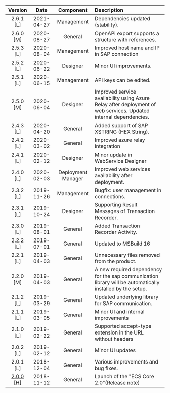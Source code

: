 |Version|Date    |Component   |Description|
|:-----:|:------:|:----------:|:----------|
|2.6.1 [L]|2021-04-27|Management|Dependencies updated (stability).|
|2.6.0 [M]|2020-08-27|General|OpenAPI export supports a structure with references.|
|2.5.3 [L]|2020-08-04|Management|Improved host name and IP in SAP connection|
|2.5.2 [L]|2020-06-22|Designer|Minor UI improvements.|
|2.5.1 [L]|2020-06-15|Management|API keys can be edited.|
|2.5.0 [M]|2020-06-04|Designer|Improved service availability using Azure Relay after deployment of web services. Updated internal dependencies.|
|2.4.3 [L]|2020-04-20|General|Added support of SAP XSTRING (HEX String).|
|2.4.2 [L]|2020-03-02|General|Improved azure relay integration|
|2.4.1 [L]|2020-02-12|Designer|Minor update in WebService Designer|
|2.4.0 [L]|2020-02-03|Deployment Manager|Improved web services availability after deployment.|
|2.3.2 [L]|2019-11-26|Management|Bugfix: user management in connections.|
|2.3.1 [L]|2019-10-24|Designer|Supporting Result Messages of Transaction Recorder.|
|2.3.0 [L]|2019-08-01|General|Added Transaction Recorder Activity.|
|2.2.2 [L]|2019-07-01|General|Updated to MSBuild 16|
|2.2.1 [L]|2019-04-03|General|Unnecessary files removed from the product.|
|2.2.0 [M]|2019-04-03|General|A new required dependency for the sap communication library will be automatically installed by the setup.|
|2.1.2 [L]|2019-03-29|General|Updated underlying library for SAP communication.|
|2.1.1 [L]|2019-03-05|General|Minor UI and internal improvements|
|2.1.0 [L]|2019-02-22|General|Supported accept-type extension in the URL without headers|
|2.0.2 [L]|2019-02-12|General|Minor UI updates|
|2.0.1 [L]|2018-12-04|General|Various improvements and bug fixes.|
|[2.0.0 [H]](https://kb.theobald-software.com/release-notes/ECSCore-2.0.0.html)|2018-11-12|General|Launch of the "ECS Core 2.0"([Release note](https://kb.theobald-software.com/release-notes/ECSCore-2.0.0.html))|
